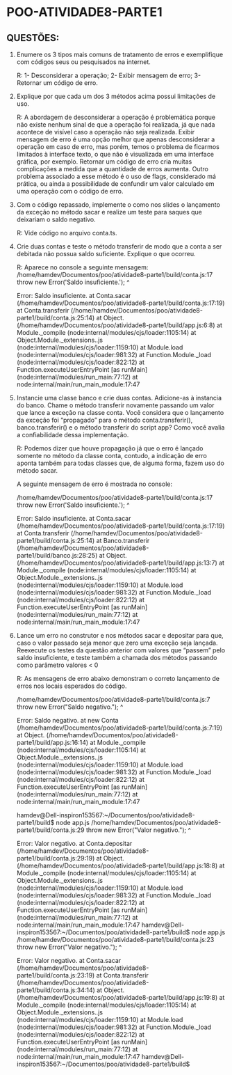 # POO-ATIVIDADE8-PARTE1

## QUESTÕES:

1) Enumere os 3 tipos mais comuns de tratamento de erros e exemplifique com
códigos seus ou pesquisados na internet.

    R: 1- Desconsiderar a operação; 2- Exibir mensagem de erro; 3- Retornar um código de erro.

2) Explique por que cada um dos 3 métodos acima possui limitações de uso.

    R: A abordagem de desconsiderar a operação é problemática porque não existe nenhum sinal de que a operação foi realizada, já que nada acontece de visível caso a operação não seja realizada.
    Exibir mensagem de erro é uma opção melhor que apenas desconsiderar a operação em caso de erro, mas porém, temos o problema de ficarmos limitados à interface texto, o que não é visualizada em uma interface gráfica, por exemplo.
    Retornar um código de erro cria muitas complicações a medida que a quantidade de erros aumenta. Outro problema associado a esse método é o uso de flags, considerado má prática, ou ainda a possibilidade de confundir um valor calculado em uma operação com o código de erro.

3) Com o código repassado, implemente o como nos slides o lançamento da exceção
no método sacar e realize um teste para saques que deixariam o saldo negativo.

    R: Vide código no arquivo conta.ts.

4) Crie duas contas e teste o método transferir de modo que a conta a ser debitada
não possua saldo suficiente. Explique o que ocorreu.

    R: Aparece no console a seguinte mensagem: 
    /home/hamdev/Documentos/poo/atividade8-parte1/build/conta.js:17
            throw new Error('Saldo insuficiente.');
            ^

    Error: Saldo insuficiente.
        at Conta.sacar (/home/hamdev/Documentos/poo/atividade8-parte1/build/conta.js:17:19)
        at Conta.transferir (/home/hamdev/Documentos/poo/atividade8-parte1/build/conta.js:25:14)
        at Object.<anonymous> (/home/hamdev/Documentos/poo/atividade8-parte1/build/app.js:6:8)
        at Module._compile (node:internal/modules/cjs/loader:1105:14)
        at Object.Module._extensions..js (node:internal/modules/cjs/loader:1159:10)
        at Module.load (node:internal/modules/cjs/loader:981:32)
        at Function.Module._load (node:internal/modules/cjs/loader:822:12)
        at Function.executeUserEntryPoint [as runMain] (node:internal/modules/run_main:77:12)
        at node:internal/main/run_main_module:17:47

5) Instancie uma classe banco e crie duas contas. Adicione-as à instancia do banco.
Chame o método transferir novamente passando um valor que lance a exceção na
classe conta. Você considera que o lançamento da exceção foi “propagado” para o
método conta.transferir(), banco.transferir() e o método transferir do script app?
Como você avalia a confiabilidade dessa implementação.

    R: Podemos dizer que houve propagação já que o erro é lançado somente no método da classe conta, contudo, a indicação de erro aponta também para todas classes que, de alguma forma, fazem uso do método sacar.

    A seguinte mensagem de erro é mostrada no console:

    /home/hamdev/Documentos/poo/atividade8-parte1/build/conta.js:17
            throw new Error('Saldo insuficiente.');
            ^

    Error: Saldo insuficiente.
        at Conta.sacar (/home/hamdev/Documentos/poo/atividade8-parte1/build/conta.js:17:19)
        at Conta.transferir (/home/hamdev/Documentos/poo/atividade8-parte1/build/conta.js:25:14)
        at Banco.transferir (/home/hamdev/Documentos/poo/atividade8-parte1/build/banco.js:28:25)
        at Object.<anonymous> (/home/hamdev/Documentos/poo/atividade8-parte1/build/app.js:13:7)
        at Module._compile (node:internal/modules/cjs/loader:1105:14)
        at Object.Module._extensions..js (node:internal/modules/cjs/loader:1159:10)
        at Module.load (node:internal/modules/cjs/loader:981:32)
        at Function.Module._load (node:internal/modules/cjs/loader:822:12)
        at Function.executeUserEntryPoint [as runMain] (node:internal/modules/run_main:77:12)
        at node:internal/main/run_main_module:17:47

6) Lance um erro no construtor e nos métodos sacar e depositar para que, caso o
valor passado seja menor que zero uma exceção seja lançada. Reexecute os
testes da questão anterior com valores que “passem” pelo saldo insuficiente, e
teste também a chamada dos métodos passando como parâmetro valores < 0

    R: As mensagens de erro abaixo demonstram o correto lançamento de erros nos locais esperados do código.

    /home/hamdev/Documentos/poo/atividade8-parte1/build/conta.js:7
            throw new Error("Saldo negativo.");
            ^

    Error: Saldo negativo.
        at new Conta (/home/hamdev/Documentos/poo/atividade8-parte1/build/conta.js:7:19)
        at Object.<anonymous> (/home/hamdev/Documentos/poo/atividade8-parte1/build/app.js:16:14)
        at Module._compile (node:internal/modules/cjs/loader:1105:14)
        at Object.Module._extensions..js (node:internal/modules/cjs/loader:1159:10)
        at Module.load (node:internal/modules/cjs/loader:981:32)
        at Function.Module._load (node:internal/modules/cjs/loader:822:12)
        at Function.executeUserEntryPoint [as runMain] (node:internal/modules/run_main:77:12)
        at node:internal/main/run_main_module:17:47
    
    hamdev@Dell-inspiron153567:~/Documentos/poo/atividade8-parte1/build$ node app.js 
    /home/hamdev/Documentos/poo/atividade8-parte1/build/conta.js:29
                throw new Error("Valor negativo.");
                ^

    Error: Valor negativo.
        at Conta.depositar (/home/hamdev/Documentos/poo/atividade8-parte1/build/conta.js:29:19)
        at Object.<anonymous> (/home/hamdev/Documentos/poo/atividade8-parte1/build/app.js:18:8)
        at Module._compile (node:internal/modules/cjs/loader:1105:14)
        at Object.Module._extensions..js (node:internal/modules/cjs/loader:1159:10)
        at Module.load (node:internal/modules/cjs/loader:981:32)
        at Function.Module._load (node:internal/modules/cjs/loader:822:12)
        at Function.executeUserEntryPoint [as runMain] (node:internal/modules/run_main:77:12)
        at node:internal/main/run_main_module:17:47
    hamdev@Dell-inspiron153567:~/Documentos/poo/atividade8-parte1/build$ node app.js 
    /home/hamdev/Documentos/poo/atividade8-parte1/build/conta.js:23
                throw new Error("Valor negativo.");
                ^

    Error: Valor negativo.
        at Conta.sacar (/home/hamdev/Documentos/poo/atividade8-parte1/build/conta.js:23:19)
        at Conta.transferir (/home/hamdev/Documentos/poo/atividade8-parte1/build/conta.js:34:14)
        at Object.<anonymous> (/home/hamdev/Documentos/poo/atividade8-parte1/build/app.js:19:8)
        at Module._compile (node:internal/modules/cjs/loader:1105:14)
        at Object.Module._extensions..js (node:internal/modules/cjs/loader:1159:10)
        at Module.load (node:internal/modules/cjs/loader:981:32)
        at Function.Module._load (node:internal/modules/cjs/loader:822:12)
        at Function.executeUserEntryPoint [as runMain] (node:internal/modules/run_main:77:12)
        at node:internal/main/run_main_module:17:47
    hamdev@Dell-inspiron153567:~/Documentos/poo/atividade8-parte1/build$ 
